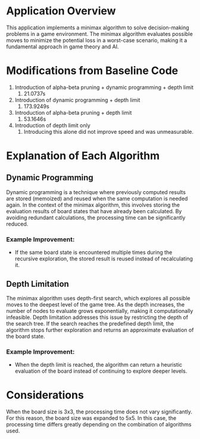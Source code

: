 # Application Overview

This application implements a minimax algorithm to solve decision-making problems in a game environment. The minimax algorithm evaluates possible moves to minimize the potential loss in a worst-case scenario, making it a fundamental approach in game theory and AI.

# Modifications from Baseline Code

1. Introduction of alpha-beta pruning + dynamic programming + depth limit
   1. 21.0737s
2. Introduction of dynamic programming + depth limit
   1. 173.9249s
3. Introduction of alpha-beta pruning + depth limit
   1. 53.1646s
4. Introduction of depth limit only
   1. Introducing this alone did not improve speed and was unmeasurable.

# Explanation of Each Algorithm

## Dynamic Programming

Dynamic programming is a technique where previously computed results are stored (memoized) and reused when the same computation is needed again. In the context of the minimax algorithm, this involves storing the evaluation results of board states that have already been calculated. By avoiding redundant calculations, the processing time can be significantly reduced.

### Example Improvement:
- If the same board state is encountered multiple times during the recursive exploration, the stored result is reused instead of recalculating it.

## Depth Limitation

The minimax algorithm uses depth-first search, which explores all possible moves to the deepest level of the game tree. As the depth increases, the number of nodes to evaluate grows exponentially, making it computationally infeasible. Depth limitation addresses this issue by restricting the depth of the search tree. If the search reaches the predefined depth limit, the algorithm stops further exploration and returns an approximate evaluation of the board state.

### Example Improvement:
- When the depth limit is reached, the algorithm can return a heuristic evaluation of the board instead of continuing to explore deeper levels.

# Considerations

When the board size is 3x3, the processing time does not vary significantly. For this reason, the board size was expanded to 5x5. In this case, the processing time differs greatly depending on the combination of algorithms used.